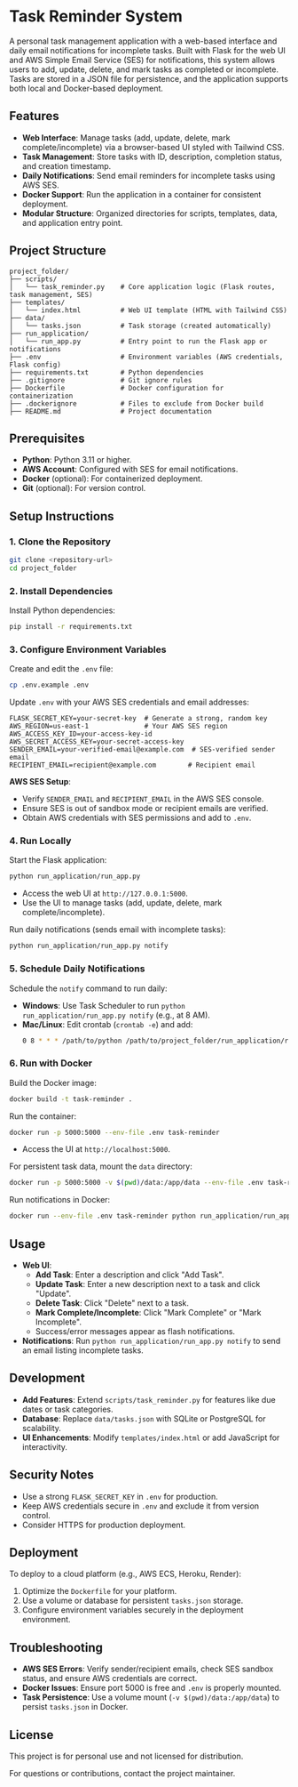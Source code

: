 # Task Reminder System

A personal task management application with a web-based interface and daily email notifications for incomplete tasks. Built with Flask for the web UI and AWS Simple Email Service (SES) for notifications, this system allows users to add, update, delete, and mark tasks as completed or incomplete. Tasks are stored in a JSON file for persistence, and the application supports both local and Docker-based deployment.

## Features
- **Web Interface**: Manage tasks (add, update, delete, mark complete/incomplete) via a browser-based UI styled with Tailwind CSS.
- **Task Management**: Store tasks with ID, description, completion status, and creation timestamp.
- **Daily Notifications**: Send email reminders for incomplete tasks using AWS SES.
- **Docker Support**: Run the application in a container for consistent deployment.
- **Modular Structure**: Organized directories for scripts, templates, data, and application entry point.

## Project Structure
```
project_folder/
├── scripts/
│   └── task_reminder.py    # Core application logic (Flask routes, task management, SES)
├── templates/
│   └── index.html          # Web UI template (HTML with Tailwind CSS)
├── data/
│   └── tasks.json          # Task storage (created automatically)
├── run_application/
│   └── run_app.py          # Entry point to run the Flask app or notifications
├── .env                    # Environment variables (AWS credentials, Flask config)
├── requirements.txt        # Python dependencies
├── .gitignore              # Git ignore rules
├── Dockerfile              # Docker configuration for containerization
├── .dockerignore           # Files to exclude from Docker build
├── README.md               # Project documentation
```

## Prerequisites
- **Python**: Python 3.11 or higher.
- **AWS Account**: Configured with SES for email notifications.
- **Docker** (optional): For containerized deployment.
- **Git** (optional): For version control.

## Setup Instructions

### 1. Clone the Repository
```bash
git clone <repository-url>
cd project_folder
```

### 2. Install Dependencies
Install Python dependencies:
```bash
pip install -r requirements.txt
```

### 3. Configure Environment Variables
Create and edit the `.env` file:
```bash
cp .env.example .env
```
Update `.env` with your AWS SES credentials and email addresses:
```
FLASK_SECRET_KEY=your-secret-key  # Generate a strong, random key
AWS_REGION=us-east-1              # Your AWS SES region
AWS_ACCESS_KEY_ID=your-access-key-id
AWS_SECRET_ACCESS_KEY=your-secret-access-key
SENDER_EMAIL=your-verified-email@example.com  # SES-verified sender email
RECIPIENT_EMAIL=recipient@example.com        # Recipient email
```

**AWS SES Setup**:
- Verify `SENDER_EMAIL` and `RECIPIENT_EMAIL` in the AWS SES console.
- Ensure SES is out of sandbox mode or recipient emails are verified.
- Obtain AWS credentials with SES permissions and add to `.env`.

### 4. Run Locally
Start the Flask application:
```bash
python run_application/run_app.py
```
- Access the web UI at `http://127.0.0.1:5000`.
- Use the UI to manage tasks (add, update, delete, mark complete/incomplete).

Run daily notifications (sends email with incomplete tasks):
```bash
python run_application/run_app.py notify
```

### 5. Schedule Daily Notifications
Schedule the `notify` command to run daily:
- **Windows**: Use Task Scheduler to run `python run_application/run_app.py notify` (e.g., at 8 AM).
- **Mac/Linux**: Edit crontab (`crontab -e`) and add:
  ```bash
  0 8 * * * /path/to/python /path/to/project_folder/run_application/run_app.py notify
  ```

### 6. Run with Docker
Build the Docker image:
```bash
docker build -t task-reminder .
```

Run the container:
```bash
docker run -p 5000:5000 --env-file .env task-reminder
```
- Access the UI at `http://localhost:5000`.

For persistent task data, mount the `data` directory:
```bash
docker run -p 5000:5000 -v $(pwd)/data:/app/data --env-file .env task-reminder
```

Run notifications in Docker:
```bash
docker run --env-file .env task-reminder python run_application/run_app.py notify
```

## Usage
- **Web UI**:
  - **Add Task**: Enter a description and click "Add Task".
  - **Update Task**: Enter a new description next to a task and click "Update".
  - **Delete Task**: Click "Delete" next to a task.
  - **Mark Complete/Incomplete**: Click "Mark Complete" or "Mark Incomplete".
  - Success/error messages appear as flash notifications.
- **Notifications**: Run `python run_application/run_app.py notify` to send an email listing incomplete tasks.

## Development
- **Add Features**: Extend `scripts/task_reminder.py` for features like due dates or task categories.
- **Database**: Replace `data/tasks.json` with SQLite or PostgreSQL for scalability.
- **UI Enhancements**: Modify `templates/index.html` or add JavaScript for interactivity.

## Security Notes
- Use a strong `FLASK_SECRET_KEY` in `.env` for production.
- Keep AWS credentials secure in `.env` and exclude it from version control.
- Consider HTTPS for production deployment.

## Deployment
To deploy to a cloud platform (e.g., AWS ECS, Heroku, Render):
1. Optimize the `Dockerfile` for your platform.
2. Use a volume or database for persistent `tasks.json` storage.
3. Configure environment variables securely in the deployment environment.

## Troubleshooting
- **AWS SES Errors**: Verify sender/recipient emails, check SES sandbox status, and ensure AWS credentials are correct.
- **Docker Issues**: Ensure port 5000 is free and `.env` is properly mounted.
- **Task Persistence**: Use a volume mount (`-v $(pwd)/data:/app/data`) to persist `tasks.json` in Docker.

## License
This project is for personal use and not licensed for distribution.

For questions or contributions, contact the project maintainer.
